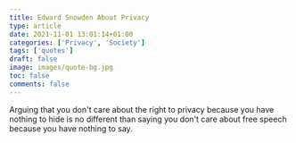 ```yaml
---
title: Edward Snowden About Privacy
type: article 
date: 2021-11-01 13:01:14+01:00
categories: ['Privacy', 'Society']
tags: ['quotes']
draft: false 
image: images/quote-bg.jpg
toc: false 
comments: false 
---
```


Arguing that you don't care about the right to privacy because you have nothing to hide is no different than saying you don't care about free speech because you have nothing to say.